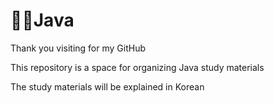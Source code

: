# 👋😊Java
Thank you visiting for my GitHub

This repository is a space for organizing Java study materials

The study materials will be explained in Korean
